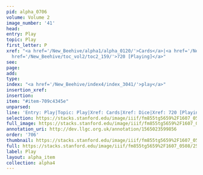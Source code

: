 ```yaml
---
pid: alpha_0706
volume: Volume 2
image_number: '41'
head: 
entry: Play
topic: Play
first_letter: P
xref: "<a href='/New_Beehive/alpha1/alpha_0120/'>Cards</a>|<a href='/New_Beehive/alpha1/alpha_0231/'>Dice</a>|<a
  href='/New_Beehive/toc_vol2/toc2_159/'>720 [Playing]</a>"
see: 
page: 
add: 
type: 
index: "<a href='/New_Beehive/index4/index_3041/'>play</a>"
insertion_xref: 
insertion: 
item: "#item-709c4345e"
unparsed: 
line: 'Entry: Play|Topic: Play|Xref: Cards|Xref: Dice|Xref: 720 [Playing]|Index: play|#item-709c4345e'
selection: https://stacks.stanford.edu/image/iiif/fm855tg5659%2F1607_0508/257,231,3097,435/full/0/default.jpg
full_image: https://stacks.stanford.edu/image/iiif/fm855tg5659%2F1607_0508/full/full/0/default.jpg
annotation_uri: http://dev.llgc.org.uk/annotation/1565023599856
order: '706'
thumbnail: https://stacks.stanford.edu/image/iiif/fm855tg5659%2F1607_0508/257,231,600,180/250,/0/default.jpg
full: https://stacks.stanford.edu/image/iiif/fm855tg5659%2F1607_0508/257,231,3097,435/full/0/default.jpg
label: Play
layout: alpha_item
collection: alpha4
---
```

